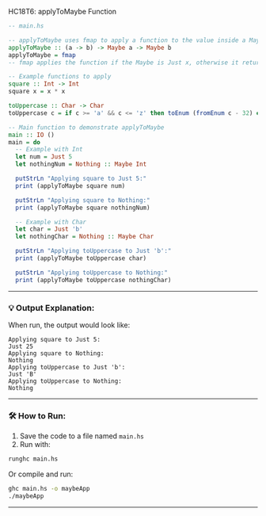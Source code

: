 HC18T6: applyToMaybe Function

```haskell
-- main.hs

-- applyToMaybe uses fmap to apply a function to the value inside a Maybe
applyToMaybe :: (a -> b) -> Maybe a -> Maybe b
applyToMaybe = fmap
-- fmap applies the function if the Maybe is Just x, otherwise it returns Nothing

-- Example functions to apply
square :: Int -> Int
square x = x * x

toUppercase :: Char -> Char
toUppercase c = if c >= 'a' && c <= 'z' then toEnum (fromEnum c - 32) else c

-- Main function to demonstrate applyToMaybe
main :: IO ()
main = do
  -- Example with Int
  let num = Just 5
  let nothingNum = Nothing :: Maybe Int

  putStrLn "Applying square to Just 5:"
  print (applyToMaybe square num)

  putStrLn "Applying square to Nothing:"
  print (applyToMaybe square nothingNum)

  -- Example with Char
  let char = Just 'b'
  let nothingChar = Nothing :: Maybe Char

  putStrLn "Applying toUppercase to Just 'b':"
  print (applyToMaybe toUppercase char)

  putStrLn "Applying toUppercase to Nothing:"
  print (applyToMaybe toUppercase nothingChar)
```

---

### 💡 Output Explanation:

When run, the output would look like:

```
Applying square to Just 5:
Just 25
Applying square to Nothing:
Nothing
Applying toUppercase to Just 'b':
Just 'B'
Applying toUppercase to Nothing:
Nothing
```

---

### 🛠️ How to Run:

1. Save the code to a file named `main.hs`
2. Run with:

```bash
runghc main.hs
```

Or compile and run:

```bash
ghc main.hs -o maybeApp
./maybeApp
```

---
